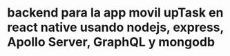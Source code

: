 # backend para la app movil upTask en react native usando nodejs, express, Apollo Server, GraphQL y  mongodb
